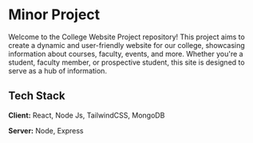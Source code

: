 # Minor Project

Welcome to the College Website Project repository! This project aims to create a dynamic and user-friendly website for our college, showcasing information about courses, faculty, events, and more. Whether you're a student, faculty member, or prospective student, this site is designed to serve as a hub of information.



## Tech Stack 

**Client:** React, Node Js, TailwindCSS, MongoDB

**Server:** Node, Express
